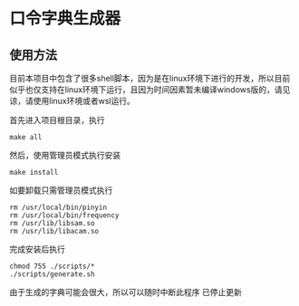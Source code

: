 # 口令字典生成器

## 使用方法
目前本项目中包含了很多shell脚本，因为是在linux环境下进行的开发，所以目前似乎也仅支持在linux环境下运行，且因为时间因素暂未编译windows版的，请见谅，请使用linux环境或者wsl运行。

首先进入项目根目录，执行
```shell
make all
```

然后，使用管理员模式执行安装
```shell
make install
```

如要卸载只需管理员模式执行
```shell
rm /usr/local/bin/pinyin
rm /usr/local/bin/frequency
rm /usr/lib/libsam.so
rm /usr/lib/libacam.so
```

完成安装后执行
```shell
chmod 755 ./scripts/*
./scripts/generate.sh
```
由于生成的字典可能会很大，所以可以随时中断此程序
已停止更新

